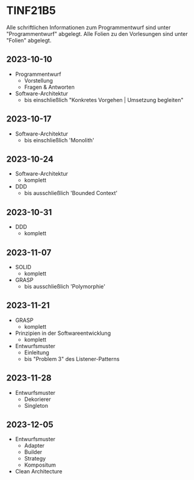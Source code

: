 # TINF21B5

Alle schriftlichen Informationen zum Programmentwurf sind unter "Programmentwurf" abgelegt.
Alle Folien zu den Vorlesungen sind unter "Folien" abgelegt.

## 2023-10-10

* Programmentwurf
  * Vorstellung
  * Fragen & Antworten
* Software-Architektur
  * bis einschließlich "Konkretes Vorgehen | Umsetzung begleiten"

## 2023-10-17
* Software-Architektur
  * bis einschließlich 'Monolith'

## 2023-10-24
* Software-Architektur
  * komplett
* DDD
  * bis ausschließlich 'Bounded Context'

## 2023-10-31
* DDD
  * komplett

## 2023-11-07
* SOLID
  * komplett
* GRASP
  * bis ausschließlich 'Polymorphie'

## 2023-11-21
* GRASP
  * komplett
* Prinzipien in der Softwareentwicklung
  * komplett
* Entwurfsmuster
  * Einleitung
  * bis "Problem 3" des Listener-Patterns 

## 2023-11-28
* Entwurfsmuster
  * Dekorierer
  * Singleton

## 2023-12-05
* Entwurfsmuster
  * Adapter
  * Builder
  * Strategy
  * Kompositum
* Clean Architecture

